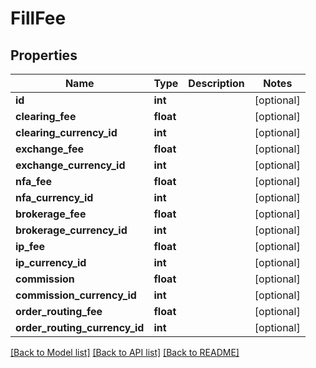 # FillFee

## Properties
Name | Type | Description | Notes
------------ | ------------- | ------------- | -------------
**id** | **int** |  | [optional] 
**clearing_fee** | **float** |  | [optional] 
**clearing_currency_id** | **int** |  | [optional] 
**exchange_fee** | **float** |  | [optional] 
**exchange_currency_id** | **int** |  | [optional] 
**nfa_fee** | **float** |  | [optional] 
**nfa_currency_id** | **int** |  | [optional] 
**brokerage_fee** | **float** |  | [optional] 
**brokerage_currency_id** | **int** |  | [optional] 
**ip_fee** | **float** |  | [optional] 
**ip_currency_id** | **int** |  | [optional] 
**commission** | **float** |  | [optional] 
**commission_currency_id** | **int** |  | [optional] 
**order_routing_fee** | **float** |  | [optional] 
**order_routing_currency_id** | **int** |  | [optional] 

[[Back to Model list]](../README.md#documentation-for-models) [[Back to API list]](../README.md#documentation-for-api-endpoints) [[Back to README]](../README.md)


